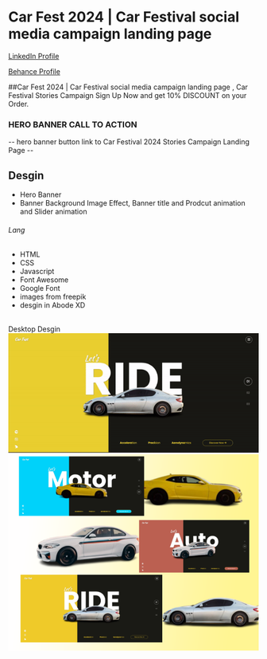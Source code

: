 # Car Fest 2024 | Car Festival social media campaign landing page 
<a href="https://www.linkedin.com/in/dharmendraverma95/" target="_blank">LinkedIn Profile </a>

<a href="https://www.behance.net/dhirukumar" target="_blank">Behance Profile </a>

##Car Fest 2024 | Car Festival social media campaign landing page , Car Festival Stories Campaign Sign Up Now and get 10% DISCOUNT on your Order.

### HERO BANNER CALL TO ACTION
-- hero banner button link to Car Festival 2024 Stories Campaign Landing Page --

## Desgin 
<ul>
  <li>Hero Banner</li>
  <li>Banner Background Image Effect, Banner title and Prodcut animation and Slider animation </li>
</ul>

###### Lang
<ul>
  <li>HTML</li>
  <li>CSS</li>
  <li>Javascript</li>
  <li>Font Awesome</li>
  <li>Google Font</li>
  <li>images from freepik</li>
  <li>desgin in Abode XD</li>
</ul>
<br>
<span>Desktop Desgin</span><br/>
<a href="https://www.behance.net/gallery/212133257/Grind-Coffee-Grind-Coffee-Landing-Page" target="_blank" >
<img src="./img/car-festival-2024-landing-page.gif" width="575px"/>
</a>
<a href="https://www.behance.net/gallery/212133257/Grind-Coffee-Grind-Coffee-Landing-Page" target="_blank" >
<img src="./img/cover.png" width="575px"/>
</a>




